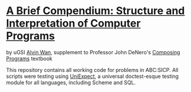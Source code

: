 # [A Brief Compendium: Structure and Interpretation of Computer Programs](http://alvinwan.com/publications/abcSICP.pdf)

by uGSI [Alvin Wan](http://alvinwan.com), supplement to Professor John DeNero's [Composing Programs](http://composingprograms.com) textbook

This repository contains all working code for problems in ABC:SICP. All scripts were testing using [UniExpect](http://github.com/alvinwan/UniExpect), a universal doctest-esque testing module for all languages, including Scheme and SQL.
